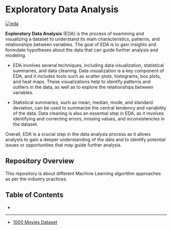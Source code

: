 # Exploratory Data Analysis

[![eda](https://raw.githubusercontent.com/manoj1928/Exploratory-Data-Analysis-with-Python/main/Images/EDA.png "eda")](https://raw.githubusercontent.com/manoj1928/Exploratory-Data-Analysis-with-Python/main/Images/EDA.png "eda")

**Exploratory Data Analysis** (EDA) is the process of examining and visualizing a dataset to understand its main characteristics, patterns, and relationships between variables. The goal of EDA is to gain insights and formulate hypotheses about the data that can guide further analysis and modeling.

- EDA involves several techniques, including data visualization, statistical summaries, and data cleaning. Data visualization is a key component of EDA, and it includes tools such as scatter plots, histograms, box plots, and heat maps. These visualizations help to identify patterns and outliers in the data, as well as to explore the relationships between variables.

- Statistical summaries, such as mean, median, mode, and standard deviation, can be used to summarize the central tendency and variability of the data. Data cleaning is also an essential step in EDA, as it involves identifying and correcting errors, missing values, and inconsistencies in the dataset.

Overall, EDA is a crucial step in the data analysis process as it allows analysts to gain a deeper understanding of the data and to identify potential issues or opportunities that may guide further analysis.

## Repository Overview
This repository is about different Machine Learning algorithm approaches as per the industry practices.

## Table of Contents
- 

___
- [1000 Movies Dataset](https://github.com/manoj1928/Exploratory-Data-Analysis-with-Python/tree/main/1000MovieDataSet-project "1000 Movies Dataset")


